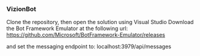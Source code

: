 ### VizionBot

Clone the repository, then open the solution using Visual Studio
Download the Bot Framework Emulator at the following url:
https://github.com/Microsoft/BotFramework-Emulator/releases

and set the messaging endpoint to:
localhost:3979/api/messages

